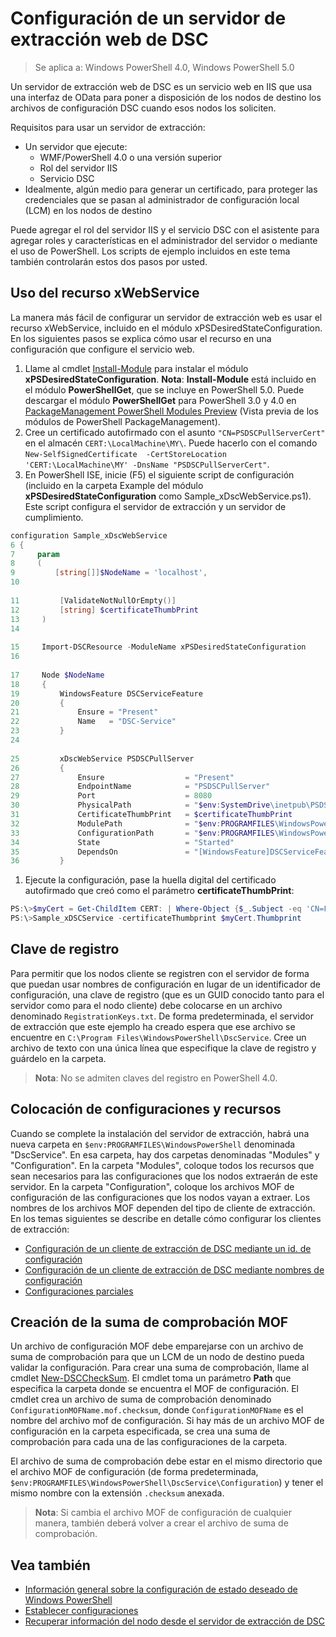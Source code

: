 # Configuración de un servidor de extracción web de DSC

> Se aplica a: Windows PowerShell 4.0, Windows PowerShell 5.0

Un servidor de extracción web de DSC es un servicio web en IIS que usa una interfaz de OData para poner a disposición de los nodos de destino los archivos de configuración DSC cuando esos nodos los soliciten.

Requisitos para usar un servidor de extracción:

* Un servidor que ejecute:
  - WMF/PowerShell 4.0 o una versión superior
  - Rol del servidor IIS
  - Servicio DSC
* Idealmente, algún medio para generar un certificado, para proteger las credenciales que se pasan al administrador de configuración local (LCM) en los nodos de destino

Puede agregar el rol del servidor IIS y el servicio DSC con el asistente para agregar roles y características en el administrador del servidor o mediante el uso de PowerShell. Los scripts de ejemplo incluidos en este tema también controlarán estos dos pasos por usted.

## Uso del recurso xWebService
La manera más fácil de configurar un servidor de extracción web es usar el recurso xWebService, incluido en el módulo xPSDesiredStateConfiguration. En los siguientes pasos se explica cómo usar el recurso en una configuración que configure el servicio web.

1. Llame al cmdlet [Install-Module](https://technet.microsoft.com/en-us/library/dn807162.aspx) para instalar el módulo **xPSDesiredStateConfiguration**. **Nota**: **Install-Module** está incluido en el módulo **PowerShellGet**, que se incluye en PowerShell 5.0. Puede descargar el módulo **PowerShellGet** para PowerShell 3.0 y 4.0 en [PackageManagement PowerShell Modules Preview](https://www.microsoft.com/en-us/download/details.aspx?id=49186) (Vista previa de los módulos de PowerShell PackageManagement). 
1. Cree un certificado autofirmado con el asunto `"CN=PSDSCPullServerCert"` en el almacén `CERT:\LocalMachine\MY\`. Puede hacerlo con el comando `New-SelfSignedCertificate  -CertStoreLocation 'CERT:\LocalMachine\MY' -DnsName "PSDSCPullServerCert"`.
1. En PowerShell ISE, inicie (F5) el siguiente script de configuración (incluido en la carpeta Example del módulo **xPSDesiredStateConfiguration** como Sample_xDscWebService.ps1). Este script configura el servidor de extracción y un servidor de cumplimiento.
  
```powershell
configuration Sample_xDscWebService 
6 { 
7     param  
8     ( 
9         [string[]]$NodeName = 'localhost', 
10 
 
11         [ValidateNotNullOrEmpty()] 
12         [string] $certificateThumbPrint 
13     ) 
14 
 
15     Import-DSCResource -ModuleName xPSDesiredStateConfiguration 
16 
 
17     Node $NodeName 
18     { 
19         WindowsFeature DSCServiceFeature 
20         { 
21             Ensure = "Present" 
22             Name   = "DSC-Service"             
23         } 
24 
 
25         xDscWebService PSDSCPullServer 
26         { 
27             Ensure                  = "Present" 
28             EndpointName            = "PSDSCPullServer" 
29             Port                    = 8080 
30             PhysicalPath            = "$env:SystemDrive\inetpub\PSDSCPullServer" 
31             CertificateThumbPrint   = $certificateThumbPrint          
32             ModulePath              = "$env:PROGRAMFILES\WindowsPowerShell\DscService\Modules" 
33             ConfigurationPath       = "$env:PROGRAMFILES\WindowsPowerShell\DscService\Configuration"             
34             State                   = "Started" 
35             DependsOn               = "[WindowsFeature]DSCServiceFeature"                         
36         } 
```

1. Ejecute la configuración, pase la huella digital del certificado autofirmado que creó como el parámetro **certificateThumbPrint**:

```powershell
PS:\>$myCert = Get-ChildItem CERT: | Where-Object {$_.Subject -eq 'CN=PSDSCPullServerCert'}
PS:\>Sample_xDSCService -certificateThumbprint $myCert.Thumbprint 
```

## Clave de registro
Para permitir que los nodos cliente se registren con el servidor de forma que puedan usar nombres de configuración en lugar de un identificador de configuración, una clave de registro (que es un GUID conocido tanto para el servidor como para el nodo cliente) debe colocarse en un archivo denominado `RegistrationKeys.txt`. De forma predeterminada, el servidor de extracción que este ejemplo ha creado espera que ese archivo se encuentre en `C:\Program Files\WindowsPowerShell\DscService`. Cree un archivo de texto con una única línea que especifique la clave de registro y guárdelo en la carpeta.
> **Nota**: No se admiten claves del registro en PowerShell 4.0. 

## Colocación de configuraciones y recursos
Cuando se complete la instalación del servidor de extracción, habrá una nueva carpeta en `$env:PROGRAMFILES\WindowsPowerShell` denominada "DscService". En esa carpeta, hay dos carpetas denominadas "Modules" y "Configuration". En la carpeta "Modules", coloque todos los recursos que sean necesarios para las configuraciones que los nodos extraerán de este servidor. En la carpeta "Configuration", coloque los archivos MOF de configuración de las configuraciones que los nodos vayan a extraer. Los nombres de los archivos MOF dependen del tipo de cliente de extracción. En los temas siguientes se describe en detalle cómo configurar los clientes de extracción:

* [Configuración de un cliente de extracción de DSC mediante un id. de configuración](pullClientConfigID.md)
* [Configuración de un cliente de extracción de DSC mediante nombres de configuración](pullClientConfigNames.md)
* [Configuraciones parciales](partialConfigs.md)

## Creación de la suma de comprobación MOF
Un archivo de configuración MOF debe emparejarse con un archivo de suma de comprobación para que un LCM de un nodo de destino pueda validar la configuración. Para crear una suma de comprobación, llame al cmdlet [New-DSCCheckSum](https://technet.microsoft.com/en-us/library/dn521622.aspx). El cmdlet toma un parámetro **Path** que especifica la carpeta donde se encuentra el MOF de configuración. El cmdlet crea un archivo de suma de comprobación denominado `ConfigurationMOFName.mof.checksum`, donde `ConfigurationMOFName` es el nombre del archivo mof de configuración. Si hay más de un archivo MOF de configuración en la carpeta especificada, se crea una suma de comprobación para cada una de las configuraciones de la carpeta.

El archivo de suma de comprobación debe estar en el mismo directorio que el archivo MOF de configuración (de forma predeterminada, `$env:PROGRAMFILES\WindowsPowerShell\DscService\Configuration`) y tener el mismo nombre con la extensión `.checksum` anexada.

>**Nota**: Si cambia el archivo MOF de configuración de cualquier manera, también deberá volver a crear el archivo de suma de comprobación.

## Vea también
* [Información general sobre la configuración de estado deseado de Windows PowerShell](overview.md)
* [Establecer configuraciones](enactingConfigurations.md)
* [Recuperar información del nodo desde el servidor de extracción de DSC](retrieveNodeInfo.md)
<!--HONumber=Feb16_HO4-->
